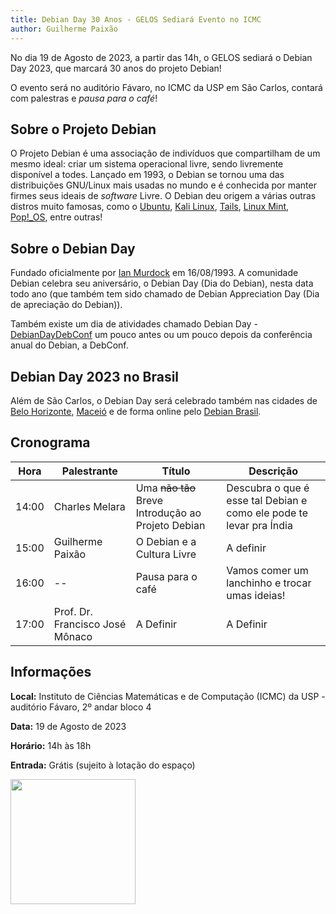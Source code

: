```yaml
---
title: Debian Day 30 Anos - GELOS Sediará Evento no ICMC
author: Guilherme Paixão
---
```



No dia 19 de Agosto de 2023, a partir das 14h, o GELOS sediará o Debian Day 2023, que marcará 30 anos do projeto Debian!

O evento será no auditório Fávaro, no ICMC da USP em São Carlos, contará com palestras e *pausa para o café*!

## Sobre o Projeto Debian

O Projeto Debian é uma associação de indivíduos que compartilham de um mesmo ideal: criar um sistema operacional livre, sendo livremente disponível a todes.
Lançado em 1993, o Debian se tornou uma das distribuições GNU/Linux mais usadas no mundo e é conhecida por manter firmes seus ideais de *software* Livre. O Debian deu origem
a várias outras distros muito famosas, como o [Ubuntu](https://ubuntu.com/), [Kali Linux](https://www.kali.org/), [Tails](https://tails.net/), [Linux Mint](https://linuxmint.com/), [Pop!_OS](https://pop.system76.com/), entre outras!

## Sobre o Debian Day

Fundado oficialmente por [Ian Murdock](https://pt.wikipedia.org/wiki/Ian_Murdock) em 16/08/1993. A comunidade Debian celebra seu aniversário, o Debian Day (Dia do Debian), nesta data todo ano (que também tem sido chamado de Debian Appreciation Day (Dia de apreciação do Debian)).

Também existe um dia de atividades chamado Debian Day - [DebianDayDebConf](https://wiki.debian.org/DebianDayDebConf) um pouco antes ou um pouco depois da conferência anual do Debian, a DebConf.

## Debian Day 2023 no Brasil

Além de São Carlos, o Debian Day será celebrado também nas cidades de [Belo Horizonte](https://dcc.ufmg.br/evento-organizado-pelo-dcc-e-a-comunidade-de-software-livre-comemora-30-anos-do-projeto-debian/), [Maceió](https://doity.com.br/debian-day-mcz-2023) e de forma online pelo [Debian Brasil](https://debianbrasil.gitlab.io/debian30anos).

## Cronograma

Hora | Palestrante | Título | Descrição
-----|-------------|--------|----------
14:00 | Charles Melara | Uma ~~não tão~~ Breve Introdução ao Projeto Debian | Descubra o que é esse tal Debian e como ele pode te levar pra Índia
15:00 | Guilherme Paixão | O Debian e a Cultura Livre | A definir
16:00 | -- | Pausa para o café | Vamos comer um lanchinho e trocar umas ideias!
17:00 | Prof. Dr. Francisco José Mônaco | A Definir | A Definir

## Informações

**Local:** Instituto de Ciências Matemáticas e de Computação (ICMC) da USP - auditório Fávaro, 2º andar bloco 4

**Data:** 19 de Agosto de 2023

**Horário:** 14h às 18h

**Entrada:** Grátis (sujeito à lotação do espaço)

<img width="200px" src="https://salsa.debian.org/debian/debian-flyers/-/raw/master/logo-30-years/logo-debian-30-years.png">


